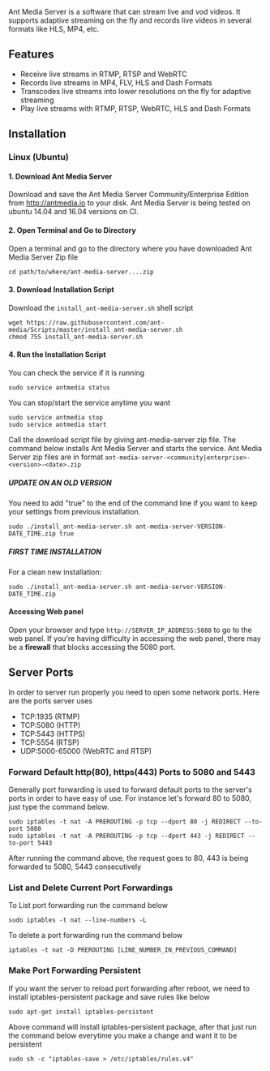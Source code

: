 Ant Media Server is a software that can stream live and vod videos. It supports adaptive streaming on the fly and 
records live videos in several formats like HLS, MP4, etc. 

## Features
* Receive live streams in RTMP, RTSP and WebRTC
* Records live streams in MP4, FLV, HLS and Dash Formats
* Transcodes live streams into lower resolutions on the fly for adaptive streaming
* Play live streams with RTMP, RTSP, WebRTC, HLS and Dash Formats


## Installation

### Linux (Ubuntu)

#### 1. Download Ant Media Server 
Download and save the Ant Media Server Community/Enterprise Edition from http://antmedia.io to your disk.
Ant Media Server is being tested on ubuntu 14.04 and 16.04 versions on CI. 

#### 2. Open Terminal and Go to Directory

Open a terminal and go to the directory where you have downloaded Ant Media Server Zip file

```
cd path/to/where/ant-media-server....zip
```

#### 3. Download Installation Script
Download the `install_ant-media-server.sh` shell script 

```
wget https://raw.githubusercontent.com/ant-media/Scripts/master/install_ant-media-server.sh
chmod 755 install_ant-media-server.sh
```

#### 4. Run the Installation Script
You can check the service if it is running
```
sudo service antmedia status
```

You can stop/start the service anytime you want 
```
sudo service antmedia stop
sudo service antmedia start
```

Call the download script file by giving ant-media-server zip file. The command below installs Ant Media Server and starts the service. Ant Media Server zip files are in format `ant-media-server-<community|enterprise>-<version>-<date>.zip`

##### UPDATE ON AN OLD VERSION 
You need to add "true" to the end of the command line if you want to keep your settings from previous installation.
```
sudo ./install_ant-media-server.sh ant-media-server-VERSION-DATE_TIME.zip true
```

##### FIRST TIME INSTALLATION
For a clean new installation:
```
sudo ./install_ant-media-server.sh ant-media-server-VERSION-DATE_TIME.zip 
```

#### Accessing Web panel 
Open your browser and type `http://SERVER_IP_ADDRESS:5080` to go to the web panel. If you're having difficulty in accessing the web panel, there may be a **firewall** that blocks accessing the 5080 port. 


## Server Ports
In order to server run properly you need to open some network ports. 
Here are the ports server uses

* TCP:1935 (RTMP)
* TCP:5080 (HTTP)
* TCP:5443 (HTTPS)
* TCP:5554 (RTSP)
* UDP:5000-65000 (WebRTC and RTSP)

### Forward Default http(80), https(443) Ports to 5080 and 5443 

Generally port forwarding is used to forward default ports to the server's ports in order to have easy of use.
For instance let's forward 80 to 5080, just type the command below.

```
sudo iptables -t nat -A PREROUTING -p tcp --dport 80 -j REDIRECT --to-port 5080
sudo iptables -t nat -A PREROUTING -p tcp --dport 443 -j REDIRECT --to-port 5443
```

After running the command above, the request goes to 80, 443 is being forwarded to 5080, 5443 consecutively



### List and Delete Current Port Forwardings
To List port forwarding run the command below
``` 
sudo iptables -t nat --line-numbers -L
```

To delete a port forwarding run the command below
```
iptables -t nat -D PREROUTING [LINE_NUMBER_IN_PREVIOUS_COMMAND]
```

### Make Port Forwarding Persistent

If you want the server to reload port forwarding after reboot, we need to install iptables-persistent package and 
save rules like below

```
sudo apt-get install iptables-persistent
```

Above command will install iptables-persistent package, after that just run the command below everytime 
you make a change and want it to be persistent

```
sudo sh -c "iptables-save > /etc/iptables/rules.v4"
```